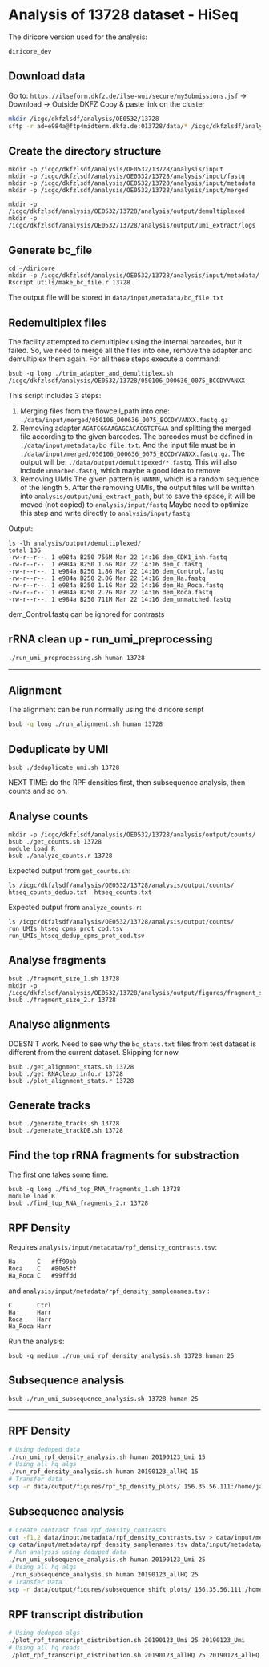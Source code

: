 # Analysis of 13728 dataset - HiSeq

The diricore version used for the analysis:

```
diricore_dev
```


## Download data

Go to: `https://ilseform.dkfz.de/ilse-wui/secure/mySubmissions.jsf` -> Download -> Outside DKFZ
Copy & paste link on the cluster

````bash
mkdir /icgc/dkfzlsdf/analysis/OE0532/13728
sftp -r ad+e984a@ftp4midterm.dkfz.de:013728/data/* /icgc/dkfzlsdf/analysis/OE0532/13728
````

## Create the directory structure

```
mkdir -p /icgc/dkfzlsdf/analysis/OE0532/13728/analysis/input
mkdir -p /icgc/dkfzlsdf/analysis/OE0532/13728/analysis/input/fastq
mkdir -p /icgc/dkfzlsdf/analysis/OE0532/13728/analysis/input/metadata
mkdir -p /icgc/dkfzlsdf/analysis/OE0532/13728/analysis/input/merged

mkdir -p /icgc/dkfzlsdf/analysis/OE0532/13728/analysis/output/demultiplexed
mkdir -p /icgc/dkfzlsdf/analysis/OE0532/13728/analysis/output/umi_extract/logs

```

## Generate bc_file

```
cd ~/diricore
mkdir -p /icgc/dkfzlsdf/analysis/OE0532/13728/analysis/input/metadata/
Rscript utils/make_bc_file.r 13728
```

The output file will be stored in `data/input/metadata/bc_file.txt`


## Redemultiplex files
The facility attempted to demultiplex using the internal barcodes, but it failed. So, we need to merge all the files into one, remove the adapter and demultiplex them again. For all these steps execute a command:

```
bsub -q long ./trim_adapter_and_demultiplex.sh /icgc/dkfzlsdf/analysis/OE0532/13728/050106_D00636_0075_BCCDYVANXX
```

This script includes 3 steps:
1. Merging files from the flowcell_path into one: `./data/input/merged/050106_D00636_0075_BCCDYVANXX.fastq.gz`
2. Removing adapter `AGATCGGAAGAGCACACGTCTGAA` and splitting the merged file according to the given barcodes. The barcodes must be defined in `./data/input/metadata/bc_file.txt`. And the input file must be in  `./data/input/merged/050106_D00636_0075_BCCDYVANXX.fastq.gz`. The output will be: `./data/output/demultipexed/*.fastq`. This will also include `unmached.fastq`, which maybe a good idea to remove
3. Removing UMIs
The given pattern is `NNNNN`, which is a random sequence of the length 5.
After the removing UMIs, the output files will be written into `analysis/output/umi_extract_path`, but to save the space, it will be moved (not copied) to `analysis/input/fastq`
Maybe need to optimize this step and write directly to `analysis/input/fastq`

Output:

```
ls -lh analysis/output/demultiplexed/
total 13G
-rw-r--r--. 1 e984a B250 756M Mar 22 14:16 dem_CDK1_inh.fastq
-rw-r--r--. 1 e984a B250 1.6G Mar 22 14:16 dem_C.fastq
-rw-r--r--. 1 e984a B250 1.8G Mar 22 14:16 dem_Control.fastq
-rw-r--r--. 1 e984a B250 2.0G Mar 22 14:16 dem_Ha.fastq
-rw-r--r--. 1 e984a B250 1.1G Mar 22 14:16 dem_Ha_Roca.fastq
-rw-r--r--. 1 e984a B250 2.2G Mar 22 14:16 dem_Roca.fastq
-rw-r--r--. 1 e984a B250 711M Mar 22 14:16 dem_unmatched.fastq
```
dem_Control.fastq can be ignored for contrasts

## rRNA clean up - run_umi_preprocessing

````bash
./run_umi_preprocessing.sh human 13728
````

---
## Alignment
The alignment can be run normally using the diricore script
````bash
bsub -q long ./run_alignment.sh human 13728
````

## Deduplicate by UMI

```
bsub ./deduplicate_umi.sh 13728
```

NEXT TIME: do the RPF densities first, then subsequence analysis, then counts and so on.

## Analyse counts

```
mkdir -p /icgc/dkfzlsdf/analysis/OE0532/13728/analysis/output/counts/
bsub ./get_counts.sh 13728
module load R
bsub ./analyze_counts.r 13728
```

Expected output from `get_counts.sh`:  

```
ls /icgc/dkfzlsdf/analysis/OE0532/13728/analysis/output/counts/
htseq_counts_dedup.txt  htseq_counts.txt
``` 

Expected output from `analyze_counts.r`: 

```
ls /icgc/dkfzlsdf/analysis/OE0532/13728/analysis/output/counts/
run_UMIs_htseq_cpms_prot_cod.tsv  run_UMIs_htseq_dedup_cpms_prot_cod.tsv
```

## Analyse fragments

```
bsub ./fragment_size_1.sh 13728
mkdir -p /icgc/dkfzlsdf/analysis/OE0532/13728/analysis/output/figures/fragment_size
bsub ./fragment_size_2.r 13728

```

## Analyse alignments

DOESN'T work. Need to see why the `bc_stats.txt` files from test dataset is different from the current dataset. Skipping for now. 

```
bsub ./get_alignment_stats.sh 13728
bsub ./get_RNAcleup_info.r 13728
bsub ./plot_alignment_stats.r 13728
```

## Generate tracks

```
bsub ./generate_tracks.sh 13728
bsub ./generate_trackDB.sh 13728
```

## Find the top rRNA fragments for substraction

The first one takes some time.

```
bsub -q long ./find_top_RNA_fragments_1.sh 13728
module load R
bsub ./find_top_RNA_fragments_2.r 13728
```

## RPF Density
Requires `analysis/input/metadata/rpf_density_contrasts.tsv`:

```
Ha      C   #ff99bb
Roca    C   #80e5ff
Ha_Roca C   #99ffdd
```

and `analysis/input/metadata/rpf_density_samplenames.tsv` :

```
C       Ctrl
Ha      Harr
Roca    Harr
Ha_Roca Harr
```

Run the analysis:

```
bsub -q medium ./run_umi_rpf_density_analysis.sh 13728 human 25
```


## Subsequence analysis

```
bsub ./run_umi_subsequence_analysis.sh 13728 human 25
```


---------

## RPF Density

````bash
# Using deduped data
./run_umi_rpf_density_analysis.sh human 20190123_Umi 15
# Using all hq algs
./run_rpf_density_analysis.sh human 20190123_allHQ 15
# Transfer data
scp -r data/output/figures/rpf_5p_density_plots/ 156.35.56.111:/home/jandrulas/Sync/Uniovi_new/Fabricio/20190123_run/Plots/
````


## Subsequence analysis
````bash
# Create contrast from rpf_density_contrasts
cut -f1,2 data/input/metadata/rpf_density_contrasts.tsv > data/input/metadata/subsequence_contrasts.tsv
cp data/input/metadata/rpf_density_samplenames.tsv data/input/metadata/subsequence_samplenames.tsv
# Run analysis using deduped data
./run_umi_subsequence_analysis.sh human 20190123_Umi 25
# Using all hq algs
./run_subsequence_analysis.sh human 20190123_allHQ 25
# Transfer Data
scp -r data/output/figures/subsequence_shift_plots/ 156.35.56.111:/home/jandrulas/Sync/Uniovi_new/Fabricio/20190123_run/Plots/
````

## RPF transcript distribution

````bash
# Using deduped algs
./plot_rpf_transcript_distribution.sh 20190123_Umi 25 20190123_Umi
# Using all hq reads
./plot_rpf_transcript_distribution.sh 20190123_allHQ 25 20190123_allHQ
````
